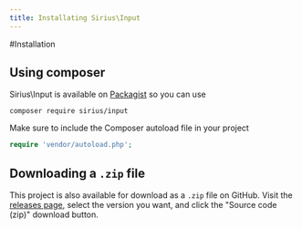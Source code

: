```yaml
---
title: Installating Sirius\Input
---
```


#Installation

## Using composer

Sirius\Input is available on [Packagist](https://packagist.org/packages/siriusphp/input) so you can use
```
composer require sirius/input
```

Make sure to include the Composer autoload file in your project
```php
require 'vendor/autoload.php';
```

## Downloading a `.zip` file

This project is also available for download as a `.zip` file on GitHub. Visit the [releases page](https://github.com/siriusphp/input/releases), select the version you want, and click the "Source code (zip)" download button.